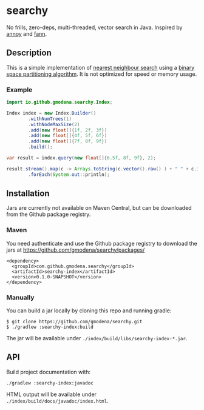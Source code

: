 # searchy

No frills, zero-deps, multi-threaded, vector search in Java. Inspired by [annoy](https://github.com/spotify/annoy) and [fann](https://github.com/fennel-ai/fann/).

## Description

This is a simple implementation of [nearest neighbour search](https://en.wikipedia.org/wiki/Nearest_neighbor_search) using a [binary space partitioning algorithm](https://en.wikipedia.org/wiki/Binary_space_partitioning). It
is not optimized for speed or memory usage. 

### Example
```java
import io.github.gmodena.searchy.Index;

Index index = new Index.Builder()
        .withNumTrees(1)
        .withNodeMaxSize(2)
        .add(new float[]{1f, 2f, 3f})
        .add(new float[]{4f, 5f, 6f})
        .add(new float[]{7f, 8f, 9f})          
        .build();

var result = index.query(new float[]{6.5f, 8f, 9f}, 2);

result.stream().map(c -> Arrays.toString(c.vector().raw() ) + " " + c.id() + " " + c.distance())
        .forEach(System.out::println);
```

## Installation

Jars are currently not available on Maven Central, but can be downloaded from
the Github package registry.

### Maven
You need authenticate and use the Github package registry to download the jars at
https://github.com/gmodena/searchy/packages/

```commandline
<dependency>
  <groupId>com.github.gmodena.searchy</groupId>
  <artifactId>searchy-index</artifactId>
  <version>0.1.0-SNAPSHOT</version>
</dependency> 
```

### Manually
You can build a jar locally by cloning this repo and running gradle:
```
$ git clone https://github.com/gmodena/searchy.git
$ ./gradlew :searchy-index:build
```
The jar will be available under `./index/build/libs/searchy-index-*.jar`.

## API
Build project documentation with:
```commandline
./gradlew :searchy-index:javadoc
```

HTML output will be available under `./index/build/docs/javadoc/index.html`.
